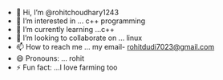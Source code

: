 - 👋 Hi, I’m @rohitchoudhary1243
- 👀 I’m interested in ... c++ programming
- 🌱 I’m currently learning ...c++
- 💞️ I’m looking to collaborate on ... linux
- 📫 How to reach me ... my email- rohitdudi7023@gmail.com
- 😄 Pronouns: ... rohit
- ⚡ Fun fact: ...I love farming too

<!---
rohitchoudhary1243/rohitchoudhary1243 is a ✨ special ✨ repository because its `README.md` (this file) appears on your GitHub profile.
You can click the Preview link to take a look at your changes.
--->

